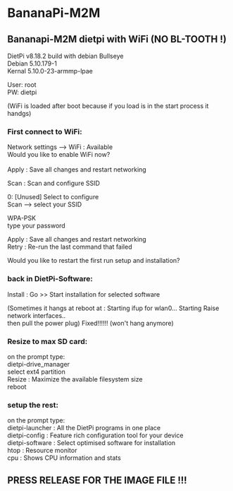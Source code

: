 # BananaPi-M2M
## Bananapi-M2M dietpi with WiFi (NO BL-TOOTH !)


DietPi v8.18.2 build with debian Bullseye  
Debian 5.10.179-1  
Kernal 5.10.0-23-armmp-lpae  

User: root  
PW: dietpi

(WiFi is loaded after boot because if you load is in the start process it handgs) 

### First connect to WiFi:  

Network settings --> WiFi : Available  
Would you like to enable WiFi now?  
<Ok>  
Apply : Save all changes and restart networking  
  
Scan : Scan and configure SSID  

0: [Unused] Select to configure  
Scan	--> select your SSID  

WPA-PSK  
type your password  
<Done>  

Apply : Save all changes and restart networking  
Retry               : Re-run the last command that failed  
  
 Would you like to restart the first run setup and installation?  
<Ok>  

### back in DietPi-Software:  

Install            : Go >> Start installation for selected software  

(Sometimes it hangs at reboot at   :   Starting ifup for wlan0...
         Starting Raise network interfaces..  
then pull the power plug) Fixed!!!!!! (won't hang anymore)
  
### Resize to max SD card:   

on the prompt type:  
dietpi-drive_manager  
select ext4 partition  
Resize          : Maximize the available filesystem size  
reboot  

### setup the rest:  
on the prompt type:  
dietpi-launcher : All the DietPi programs in one place  
dietpi-config   : Feature rich configuration tool for your device  
dietpi-software : Select optimised software for installation  
htop            : Resource monitor  
cpu             : Shows CPU information and stats  


## PRESS RELEASE FOR THE IMAGE FILE !!!
  
 

  
